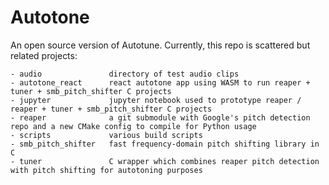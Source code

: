 # Autotone

An open source version of Autotune. Currently, this repo is scattered but related projects:

```
- audio               directory of test audio clips
- autotone_react      react autotone app using WASM to run reaper + tuner + smb_pitch_shifter C projects
- jupyter             jupyter notebook used to prototype reaper / reaper + tuner + smb_pitch_shifter C projects
- reaper              a git submodule with Google's pitch detection repo and a new CMake config to compile for Python usage
- scripts             various build scripts
- smb_pitch_shifter   fast frequency-domain pitch shifting library in C
- tuner               C wrapper which combines reaper pitch detection with pitch shifting for autotoning purposes
```

